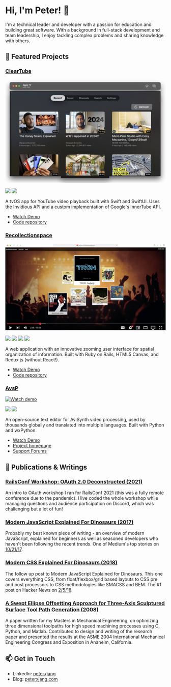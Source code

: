# Hi, I'm Peter! 👋

I'm a technical leader and developer with a passion for education and building great software. With a background in full-stack development and team leadership, I enjoy tackling complex problems and sharing knowledge with others.

## 🚀 Featured Projects

### [ClearTube](https://github.com/peterxjang/ClearTube) 
[![Watch demo](https://github.com/peterxjang/ClearTube/blob/main/ClearTube.jpg)](https://www.youtube.com/watch?v=BLldvm0WObA)

![](https://img.shields.io/badge/Lang-Swift-informational?style=flat&color=F54A2A)
![](https://img.shields.io/badge/Platforms-tvOS‒iPhone‒iPad‒macOS-informational?style=flat&color=blue)

A tvOS app for YouTube video playback built with Swift and SwiftUI. Uses the Invidious API and a custom implementation of Google's InnerTube API.
- [Watch Demo](https://www.youtube.com/watch?v=BLldvm0WObA)
- [Code repository](https://github.com/peterxjang/ClearTube)

### [Recollectionspace](https://github.com/peterxjang/recollectionspace) 
[![Watch demo](https://github.com/peterxjang/recollectionspace/blob/master/recollectionspace.jpg)](https://www.youtube.com/watch?v=7v61OxlC-Q0)

![](https://img.shields.io/badge/Lang-Ruby-informational?style=flat&color=CC342D)
![](https://img.shields.io/badge/Framework-Rails-informational?style=flat&color=CC0000)
![](https://img.shields.io/badge/Lang-JavaScript-informational?style=flat&color=F7DF1E)
![](https://img.shields.io/badge/Library-Redux-informational?style=flat&color=F7DF1E)

A web application with an innovative zooming user interface for spatial organization of information. Built with Ruby on Rails, HTML5 Canvas, and Redux.js (without React!).
- [Watch Demo](https://www.youtube.com/watch?v=7v61OxlC-Q0)
- [Code repository](https://github.com/peterxjang/recollectionspace)

### [AvsP](http://avisynth.nl/users/qwerpoi/)
[![Watch demo](http://avisynth.nl/users/qwerpoi/images/avsp_usersliderseparator.jpg)](https://www.youtube.com/watch?v=8C_BUpZO2TY)

![](https://img.shields.io/badge/Lang-Python-informational?style=flat&color=3776AB)
![](https://img.shields.io/badge/Framework-wxPython-informational?style=flat&color=3776AB)

An open-source text editor for AviSynth video processing, used by thousands globally and translated into multiple languages. Built with Python and wxPython.
- [Watch Demo](https://www.youtube.com/watch?v=8C_BUpZO2TY)
- [Project homepage](http://avisynth.nl/users/qwerpoi/)
- [Support Forums](https://forum.doom9.org/showthread.php?t=129385)

## 📝 Publications & Writings

### [RailsConf Workshop: OAuth 2.0 Deconstructed (2021)](https://www.youtube.com/watch?v=M7DkOLw1TtU)
An intro to OAuth workshop I ran for RailsConf 2021 (this was a fully remote conference due to the pandemic). I live coded the whole workshop while managing questions and audience participation on Discord, which was challenging but a lot of fun!

### [Modern JavaScript Explained For Dinosaurs (2017)](https://medium.com/the-node-js-collection/modern-javascript-explained-for-dinosaurs-f695e9747b70)
Probably my best known piece of writing - an overview of modern JavaScript, explained for beginners as well as seasoned developers who haven't been following the recent trends. One of Medium's top stories on [10/21/17](https://web.archive.org/web/20171021231012/https://medium.com/topic/popular). 

### [Modern CSS Explained For Dinosaurs (2018)](https://medium.com/actualize-network/modern-css-explained-for-dinosaurs-5226febe3525)
The follow up post to Modern JavaScript Explained for Dinosaurs. This one covers everything CSS, from float/flexbox/grid based layouts to CSS pre and post processors to CSS methodologies like SMACSS and BEM. The #1 post on Hacker News on [2/5/18](https://web.archive.org/web/20180205091051/https://news.ycombinator.com/).

### [A Swept Ellipse Offsetting Approach for Three-Axis Sculptured Surface Tool Path Generation (2008)](https://asmedigitalcollection.asme.org/IMECE/proceedings-abstract/IMECE2004/47136/295/309661)
A paper written for my Masters in Mechanical Engineering, on optimizing three dimensional toolpaths for high speed machining processes using C, Python, and Matlab. Contributed to design and writing of the research paper and presented the results at the ASME 2004 International Mechanical Engineering Congress and Exposition in Anaheim, California.

## 📫 Get in Touch

- LinkedIn: [peterxjang](https://linkedin.com/in/peterxjang)
- Blog: [peterxjang.com](https://peterxjang.com/blog)

